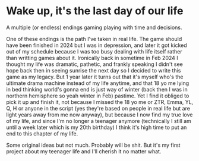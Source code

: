 # Wake up, it's the last day of our life
A multiple (or endless) endings gaming playing with time and decisions.

One of these endings is the path I've taken in real life. The game should have been finished in 2024 but I was in depression, and later it got kicked out of my schedule because I was too busy dealing with life itself rather than writting games about it. Ironically back in sometime in Feb 2024 I thought my life was dramatic, pathetic, and frankly speaking I didn't see hope back then in seeing sunrise the next day so I decided to write this game as my legacy. But 1 year later it turns out that it's myself who's the ultimate drama machine instead of my life anytime, and that 18 yo me lying in bed thinking world's gonna end is just way of winter (back then I was in northern hemisphere so yeah winter in Feb) pastime. Yet I find it obliged to pick it up and finish it, not because I missed the 18 yo me or ZTR, Emma, YL, Q, H or anyone in the script (yes they're based on people in real life but are light years away from me now anyway), but because I now find my true love of my life, and since I'm no longer a teenager anymore (technically I still am until a week later which is my 20th birthday) I think it's high time to put an end to this chapter of my life.

Some original ideas but not much. Probably will be shit. But it's my first project about my teenager life and I'll cherish it no matter what. 